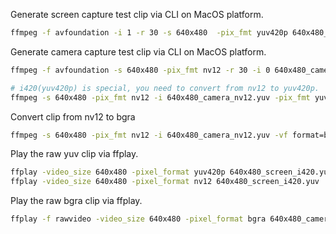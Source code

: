 Generate screen capture test clip via CLI on MacOS platform.
```bash
ffmpeg -f avfoundation -i 1 -r 30 -s 640x480  -pix_fmt yuv420p 640x480_screen_i420.yuv
```

Generate camera capture test clip via CLI on MacOS platform.
```bash
ffmpeg -f avfoundation -s 640x480 -pix_fmt nv12 -r 30 -i 0 640x480_camera_nv12.yuv

# i420(yuv420p) is special, you need to convert from nv12 to yuv420p.
ffmpeg -s 640x480 -pix_fmt nv12 -i 640x480_camera_nv12.yuv -pix_fmt yuv420p -s 640x480 640x480_camera_i420.yuv
```
Convert clip from nv12 to bgra
```bash
ffmpeg -s 640x480 -pix_fmt nv12 -i 640x480_camera_nv12.yuv -vf format=bgra -pix_fmt bgra -f rawvideo 640x480_camera_bgra.raw
```

Play the raw yuv clip via ffplay.
```bash
ffplay -video_size 640x480 -pixel_format yuv420p 640x480_screen_i420.yuv
ffplay -video_size 640x480 -pixel_format nv12 640x480_screen_i420.yuv
```
Play the raw bgra clip via ffplay.
```bash
ffplay -f rawvideo -video_size 640x480 -pixel_format bgra 640x480_camera_bgra.raw
```


